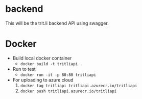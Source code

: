 # backend
This will be the trit.li backend API using swagger.

# Docker
* Build local docker container 
  * `docker build -t tritliapi .`
* Run to test 
  * `docker run -it -p 80:80 tritliapi`
* For uploading to azure cloud 
  1. `docker tag tritliapi tritliapi.azurecr.io/tritliapi`
  2. `docker push tritliapi.azurecr.io/tritliapi`
